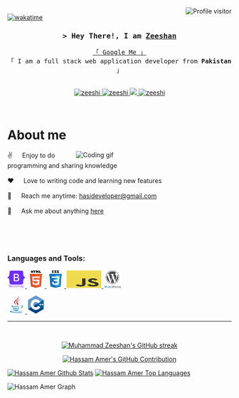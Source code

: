 <!--
<h2 align="center">
  Welcome to Zeeshi Developer!
  <img src="https://media.giphy.com/media/hvRJCLFzcasrR4ia7z/giphy.gif" width="28">
</h2>
-->

<!--
<p align="center">
  <a href="https://github.com/Zeeshi05"><img src="https://readme-typing-svg.herokuapp.com/?lines=Self%20Taught%20Programmer;Front%20End%20Developer;1.5%2B%20years%20of%20coding%20experience;Always%20learning%20new%20things&center=true&width=380&height=45"></a>
</p>

 -->

<a href="https://komarev.com/ghpvc/?username=alsiam">
  <img align="right" src="https://komarev.com/ghpvc/?username=Zeeshi05&label=Visitors&color=0e75b6&style=flat" alt="Profile visitor" />
</a>


[![wakatime](https://wakatime.com/badge/user/eebb3dd8-d9b2-40de-9b88-6fd6cac99dbc.svg)](https://wakatime.com/@eebb3dd8-d9b2-40de-9b88-6fd6cac99dbc)

<!-- Intro  -->
<h3 align="center">
        <samp>&gt; Hey There!, I am
                <b><a target="_blank" href="https://hasideveloper.com">Zeeshan</a></b>
        </samp>
</h3>


<p align="center"> 
  <samp>
    <a href="https://www.google.com/search?q=Muhammad+Zeeshan">「 Google Me 」</a>
    <br>
    「 I am a full stack web application developer from <b>Pakistan</b> 」
    <br>
    <br>
  </samp>
</p>

<p align="center">
 <a href="(https://www.linkedin.com/in/hassam-amer/)" target="blank">
  <img src="https://img.shields.io/badge/Website-DC143C?style=for-the-badge&logo=medium&logoColor=white" alt="zeeshi" />
 </a>
<a href="https://www.linkedin.com/in/hassam-amer/" target="_blank">
  <img src="https://img.shields.io/badge/LinkedIn-0077B5?style=for-the-badge&logo=linkedin&logoColor=white" alt="zeeshi"/>
</a>


 <!-- <a href="https://dev.to/alsiam" target="_blank">
  <img src="https://img.shields.io/badge/dev.to-0A0A0A?style=for-the-badge&logo=dev.to&logoColor=white" alt="zeeshi" />
 </a> -->
 <a href="(https://www.linkedin.com/in/hassam-amer/)" target="_blank">
  <img src="https://img.shields.io/badge/Twitter-1DA1F2?style=for-the-badge&logo=twitter&logoColor=white" />
 </a>
 <a href="https://www.linkedin.com/in/hassam-amer/" target="_blank">
  <img src="https://img.shields.io/badge/Facebook-20BEFF?&style=for-the-badge&logo=facebook&logoColor=white" alt="zeeshi"  />
  </a> 
</p>
<br />

<!-- About Section -->
 # About me
 
<p>
 <img align="right" width="350" src="/programmer.gif" alt="Coding gif" />
  
 ✌️ &emsp; Enjoy to do programming and sharing knowledge <br/><br/>
 ❤️ &emsp; Love to writing code and learning new features<br/><br/>
 📧 &emsp; Reach me anytime: hasideveloper@gmail.com<br/><br/>
 💬 &emsp; Ask me about anything [here](https://github.com/Zeeshi05/Zeeshi05/issues)

</p>

<br/>
<br/>
<br/>

<h3 align="left">Languages and Tools:</h3>
<p align="left">
<a href="https://getbootstrap.com" target="_blank" rel="noreferrer"> <img src="https://raw.githubusercontent.com/devicons/devicon/master/icons/bootstrap/bootstrap-plain-wordmark.svg" alt="bootstrap" width="40" height="40"/> </a>
<a href="https://www.w3schools.com/html/" target="_blank" rel="noreferrer"> <img src="https://raw.githubusercontent.com/devicons/devicon/master/icons/html5/html5-original-wordmark.svg" alt="html5" width="40" height="40"/> </a>
<a href="https://www.w3schools.com/css/" target="_blank" rel="noreferrer"> <img src="https://raw.githubusercontent.com/devicons/devicon/master/icons/css3/css3-original-wordmark.svg" alt="css3" width="40" height="40"/> </a>
<a href="https://www.w3schools.com/js/" target="_blank" rel="noreferrer"> <img src="https://raw.githubusercontent.com/devicons/devicon/master/icons/javascript/javascript-original.svg" alt="javascript" width="80" height="40"/> </a>
<a href="https://wordpress.org/" target="_blank" rel="noreferrer">
    <img src="https://raw.githubusercontent.com/devicons/devicon/master/icons/wordpress/wordpress-original.svg" alt="WordPress" width="40" height="40"/>
</a>


<a href="https://www.java.com" target="_blank" rel="noreferrer"> <img src="https://raw.githubusercontent.com/devicons/devicon/master/icons/java/java-original.svg" alt="java" width="40" height="40"/> </a>
<a href="https://www.w3schools.com/cpp/" target="_blank" rel="noreferrer"> <img src="https://raw.githubusercontent.com/devicons/devicon/master/icons/cplusplus/cplusplus-original.svg" alt="cplusplus" width="40" height="40"/> </a>
</p>




<hr/>
<br/>

<p align="center">
  <a href="https://github.com/Zeeshi05">
    <img src="https://github-readme-streak-stats.herokuapp.com/?user=Zeeshi05&theme=radical&border=7F3FBF&background=0D1117" alt="Muhammad Zeeshan's GitHub streak"/>
  </a>
</p>

<p align="center">
  <a href="https://github.com/Zeeshi05">
    <img src="https://github-profile-summary-cards.vercel.app/api/cards/profile-details?username=Zeeshi05&theme=radical" alt="Hassam Amer's GitHub Contribution"/>
  </a>
</p>

<a> 
    <a href="https://github.com/Zeeshi05"><img alt="Hassam Amer Github Stats" src="https://denvercoder1-github-readme-stats.vercel.app/api?username=Zeeshi05&show_icons=true&count_private=true&theme=react&border_color=7F3FBF&bg_color=0D1117&title_color=F85D7F&icon_color=F8D866" height="192px" width="49.5%"/></a>
  <a href="https://github.com/Zeeshi05"><img alt="Hassam Amer Top Languages" src="https://denvercoder1-github-readme-stats.vercel.app/api/top-langs/?username=Zeeshi05&langs_count=8&layout=compact&theme=react&border_color=7F3FBF&bg_color=0D1117&title_color=F85D7F&icon_color=F8D866" height="192px" width="49.5%"/></a>
  <br/>
</a>


![Hassam Amer Graph](https://github-readme-activity-graph.vercel.app/graph?username=Zeeshi05&custom_title=Hassam%20Amer's%20GitHub%20Activity%20Graph&bg_color=0D1117&color=7F3FBF&line=7F3FBF&point=7F3FBF&area_color=FFFFFF&title_color=FFFFFF&area=true)
